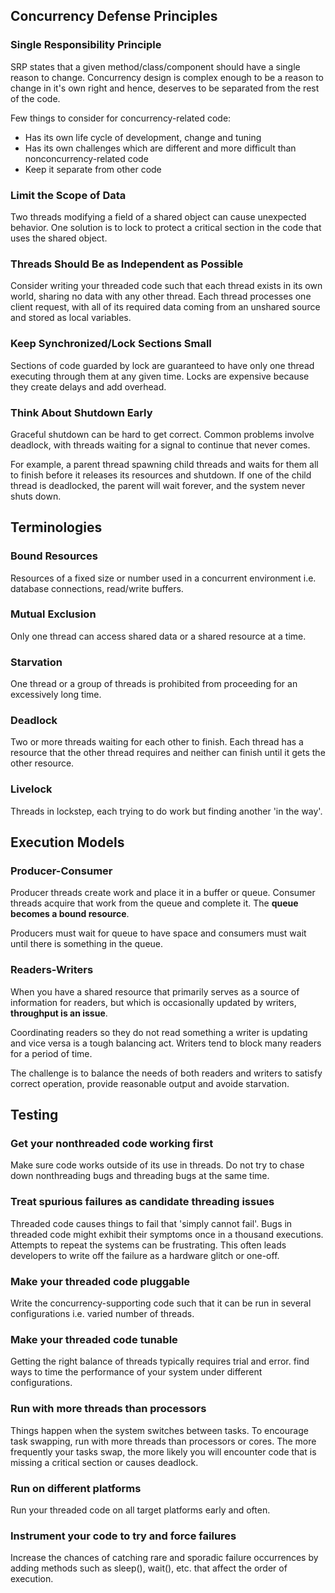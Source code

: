 ## Concurrency Defense Principles

### Single Responsibility Principle

SRP states that a given method/class/component should have a single reason to change. Concurrency design is complex enough to be a reason to change in it's own right and hence, deserves to be separated from the rest of the code.

Few things to consider for concurrency-related code:

- Has its own life cycle of development, change and tuning
- Has its own challenges which are different and more difficult than nonconcurrency-related code
- Keep it separate from other code

### Limit the Scope of Data

Two threads modifying a field of a shared object can cause unexpected behavior. One solution is to lock to protect a critical section in the code that uses the shared object.

### Threads Should Be as Independent as Possible

Consider writing your threaded code such that each thread exists in its own world, sharing no data with any other thread. Each thread processes one client request, with all of its required data coming from an unshared source and stored as local variables.

### Keep Synchronized/Lock Sections Small

Sections of code guarded by lock are guaranteed to have only one thread executing through them at any given time. Locks are expensive because they create delays and add overhead.

### Think About Shutdown Early

Graceful shutdown can be hard to get correct. Common problems involve deadlock, with threads waiting for a signal to continue that never comes.

For example, a parent thread spawning child threads and waits for them all to finish before it releases its resources and shutdown. If one of the child thread is deadlocked, the parent will wait forever, and the system never shuts down.

## Terminologies

### Bound Resources

Resources of a fixed size or number used in a concurrent environment i.e. database connections, read/write buffers.

### Mutual Exclusion

Only one thread can access shared data or a shared resource at a time.

### Starvation

One thread or a group of threads is prohibited from proceeding for an excessively long time.

### Deadlock

Two or more threads waiting for each other to finish. Each thread has a resource that the other thread requires and neither can finish until it gets the other resource.

### Livelock

Threads in lockstep, each trying to do work but finding another 'in the way'.

## Execution Models

### Producer-Consumer

Producer threads create work and place it in a buffer or queue. Consumer threads acquire that work from the queue and complete it. The **queue becomes a bound resource**.

Producers must wait for queue to have space and consumers must wait until there is something in the queue.

### Readers-Writers

When you have a shared resource that primarily serves as a source of information for readers, but which is occasionally updated by writers, **throughput is an issue**.

Coordinating readers so they do not read something a writer is updating and vice versa is a tough balancing act. Writers tend to block many readers for a period of time.

The challenge is to balance the needs of both readers and writers to satisfy correct operation, provide reasonable output and avoide starvation.

## Testing

### Get your nonthreaded code working first

Make sure code works outside of its use in threads. Do not try to chase down nonthreading bugs and threading bugs at the same time.

### Treat spurious failures as candidate threading issues

Threaded code causes things to fail that 'simply cannot fail'. Bugs in threaded code might exhibit their symptoms once in a thousand executions. Attempts to repeat the systems can be frustrating. This often leads developers to write off the failure as a hardware glitch or one-off.

### Make your threaded code pluggable

Write the concurrency-supporting code such that it can be run in several configurations i.e. varied number of threads.

### Make your threaded code tunable

Getting the right balance of threads typically requires trial and error. find ways to time the performance of your system under different configurations.

### Run with more threads than processors

Things happen when the system switches between tasks. To encourage task swapping, run with more threads than processors or cores. The more frequently your tasks swap, the more likely you will encounter code that is missing a critical section or causes deadlock.

### Run on different platforms

Run your threaded code on all target platforms early and often.

### Instrument your code to try and force failures

Increase the chances of catching rare and sporadic failure occurrences by adding methods such as sleep(), wait(), etc. that affect the order of execution.
